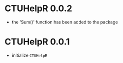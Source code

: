 # CTUHelpR 0.0.2
* the 'Sum()' function has been added to the package

# CTUHelpR 0.0.1
* initialize `CTUHelpR`
